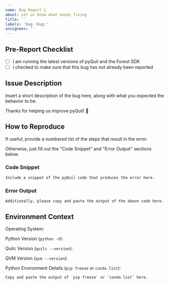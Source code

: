 ```yaml
---
name: Bug Report 🐛
about: Let us know what needs fixing
title: ''
labels: 'bug :bug:'
assignees: ''
---
```


Pre-Report Checklist
--------------------

- [ ] I am running the latest versions of pyQuil and the Forest SDK
- [ ] I checked to make sure that this bug has not already been reported

Issue Description
-----------------

Insert a short description of the bug here, along with what you expected the behavior to be.

Thanks for helping us improve pyQuil! 🙂

How to Reproduce
----------------

If useful, provide a numbered list of the steps that result in the error.

Otherwise, just fill out the "Code Snippet" and "Error Output" sections below.

### Code Snippet

```python
Include a snippet of the pyQuil code that produces the error here.
```

### Error Output

```
Additionally, please copy and paste the output of the above code here.
```

Environment Context
-------------------

Operating System: 

Python Version (`python -V`): 

Quilc Version (`quilc --version`): 

QVM Version (`qvm --version`): 

Python Environment Details (`pip freeze` or `conda list`):

```
Copy and paste the output of `pip freeze` or `conda list` here.
```
